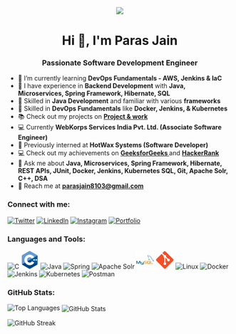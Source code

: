 <p align="center"> <img src="https://readme-typing-svg.herokuapp.com?size=23&center=true&vCenter=true&width=600&lines=Software+Development+Engineer;Java+%7C+Spring+Boot+%7C+DevOps+Enthusiast;Always+learning+new+things+🚀" /> </p>

<h1 align="center">Hi 👋, I'm Paras Jain</h1>
<h3 align="center"> Passionate Software Development Engineer </h3>

<img src="https://media.giphy.com/media/K5kfQExKk731K/giphy.gif" width="300px" align="right" alt="">

- 🌱 I’m currently learning **DevOps Fundamentals - AWS, Jenkins & IaC**
- 🎨 I have experience in **Backend Development** with **Java, Microservices, Spring Framework, Hibernate, SQL**
- 🔐 Skilled in **Java Development** and familiar with various **frameworks**
- 🔐 Skilled in **DevOps Fundamentals** like **Docker, Jenkins, & Kubernetes**
- 📚 Check out my projects on **[Project & work ](https://github.com/ParasJain12?tab=repositories)**
- 💻 Currently **WebKorps Services India Pvt. Ltd. (Associate Software Engineer)**
- 👤 Previously interned at **HotWax Systems (Software Developer)**
- 💻 Check out my achievements on **[GeeksforGeeks ](https://www.geeksforgeeks.org/user/parasjain8103/)** and **[HackerRank ](https://www.hackerrank.com/profile/parasjain8103)**
- 💬 Ask me about **Java, Microservices, Spring Framework, Hibernate, REST APIs, JUnit, Docker, Jenkins, Kubernetes SQL, Git, Apache Solr, C++, DSA**
- 📧 Reach me at **parasjain8103@gmail.com**

<h3 align="left">Connect with me:</h3>
<p align="left">
<a href="https://x.com/parasjain8103" target="blank"><img align="center" src="https://raw.githubusercontent.com/rahuldkjain/github-profile-readme-generator/master/src/images/icons/Social/twitter.svg?raw=true" alt="Twitter" height="30" width="40" /></a>
<a href="https://linkedin.com/in/paras-jain-8103pj" target="blank"><img align="center" src="https://raw.githubusercontent.com/rahuldkjain/github-profile-readme-generator/master/src/images/icons/Social/linked-in-alt.svg?raw=true" alt="LinkedIn" height="30" width="40" /></a>
<a href="https://www.instagram.com/paras_jain_1212/" target="blank"><img align="center" src="https://raw.githubusercontent.com/rahuldkjain/github-profile-readme-generator/master/src/images/icons/Social/instagram.svg?raw=true" alt="Instagram" height="30" width="40" /></a>
<a href="https://parasjain12.github.io/parasjain.github.io/" target="blank"><img align="center" src="https://github.com/rahuldkjain/github-profile-readme-generator/blob/master/src/images/icons/Social/photo.svg?raw=true" alt="Portfolio" height="30" width="40" /></a>
</p>

<h3 align="left">Languages and Tools:</h3>
<p align="left"> 
  <img src="https://github.com/rahuldkjain/github-profile-readme-generator/blob/master/src/images/icons/ProgrammingLanguages/c.svg?raw=true" alt="C" width="40" height="40"/>
  <img src="https://raw.githubusercontent.com/devicons/devicon/master/icons/cplusplus/cplusplus-original.svg?raw=true" alt="C++" width="40" height="40"/>
  <img src="https://github.com/rahuldkjain/github-profile-readme-generator/blob/master/src/images/icons/ProgrammingLanguages/java.svg?raw=true" alt="Java" width="40" height="40"/>
  <img src="https://github.com/rahuldkjain/github-profile-readme-generator/blob/master/src/images/icons/BackendDevelopment/spring.svg?raw=true" alt="Spring" width="40" height="40"/>
  <img src="https://raw.githubusercontent.com/rahuldkjain/github-profile-readme-generator/refs/heads/main/src/images/icons/BackendDevelopment/solr.svg" alt="Apache Solr" width="40" height="40"/>
  <img src="https://raw.githubusercontent.com/devicons/devicon/master/icons/mysql/mysql-original-wordmark.svg?raw=true" alt="MySQL" width="40" height="40"/>
  <img src="https://raw.githubusercontent.com/devicons/devicon/master/icons/git/git-original.svg?raw=true" alt="Git" width="40" height="40"/>
  <img src="https://github.com/rahuldkjain/github-profile-readme-generator/blob/master/src/images/icons/Other/linux.svg?raw=true" alt="Linux" width="40" height="40"/>
  <img src="https://github.com/rahuldkjain/github-profile-readme-generator/blob/master/src/images/icons/Devops/docker.svg?raw=true" alt="Docker" width="40" height="40"/>
  <img src="https://github.com/rahuldkjain/github-profile-readme-generator/blob/master/src/images/icons/Devops/jenkins.svg?raw=true" alt="Jenkins" width="40" height="40"/>
  <img src="https://github.com/rahuldkjain/github-profile-readme-generator/blob/master/src/images/icons/Devops/kubernetes.svg?raw=true" alt="Kubernetes" width="40" height="40"/>
  <img src="https://github.com/rahuldkjain/github-profile-readme-generator/blob/master/src/images/icons/Software/postman.svg?raw=true" alt="Postman" width="40" height="40"/>
</p>

<h3 align="left">GitHub Stats:</h3>
<p><img align="left" src="https://github-readme-stats.vercel.app/api/top-langs?username=ParasJain12&show_icons=true&locale=en&layout=compact" alt="Top Languages" /></p>
<p>&nbsp;<img align="center" src="https://github-readme-stats.vercel.app/api?username=ParasJain12&show_icons=true&locale=en" alt="GitHub Stats" /></p>
<p><img align="center" src="https://github-readme-streak-stats.herokuapp.com/?user=ParasJain12&" alt="GitHub Streak" /></p>
